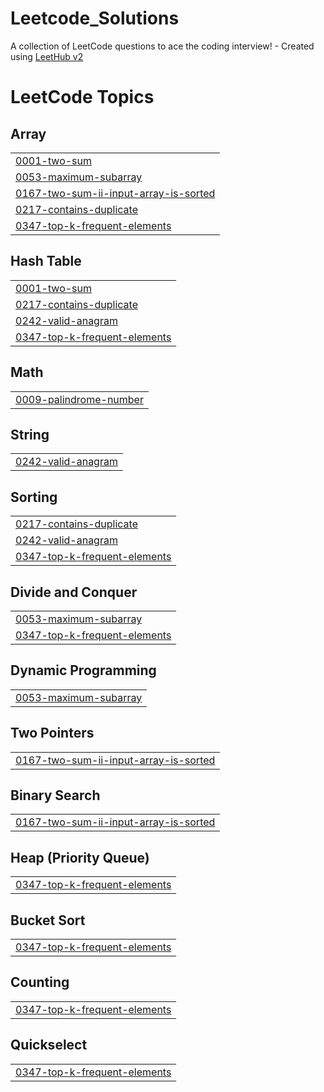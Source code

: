 # Leetcode_Solutions
A collection of LeetCode questions to ace the coding interview! - Created using [LeetHub v2](https://github.com/arunbhardwaj/LeetHub-2.0)

<!---LeetCode Topics Start-->
# LeetCode Topics
## Array
|  |
| ------- |
| [0001-two-sum](https://github.com/umangnaith/Leetcode_Solutions/tree/master/0001-two-sum) |
| [0053-maximum-subarray](https://github.com/umangnaith/Leetcode_Solutions/tree/master/0053-maximum-subarray) |
| [0167-two-sum-ii-input-array-is-sorted](https://github.com/umangnaith/Leetcode_Solutions/tree/master/0167-two-sum-ii-input-array-is-sorted) |
| [0217-contains-duplicate](https://github.com/umangnaith/Leetcode_Solutions/tree/master/0217-contains-duplicate) |
| [0347-top-k-frequent-elements](https://github.com/umangnaith/Leetcode_Solutions/tree/master/0347-top-k-frequent-elements) |
## Hash Table
|  |
| ------- |
| [0001-two-sum](https://github.com/umangnaith/Leetcode_Solutions/tree/master/0001-two-sum) |
| [0217-contains-duplicate](https://github.com/umangnaith/Leetcode_Solutions/tree/master/0217-contains-duplicate) |
| [0242-valid-anagram](https://github.com/umangnaith/Leetcode_Solutions/tree/master/0242-valid-anagram) |
| [0347-top-k-frequent-elements](https://github.com/umangnaith/Leetcode_Solutions/tree/master/0347-top-k-frequent-elements) |
## Math
|  |
| ------- |
| [0009-palindrome-number](https://github.com/umangnaith/Leetcode_Solutions/tree/master/0009-palindrome-number) |
## String
|  |
| ------- |
| [0242-valid-anagram](https://github.com/umangnaith/Leetcode_Solutions/tree/master/0242-valid-anagram) |
## Sorting
|  |
| ------- |
| [0217-contains-duplicate](https://github.com/umangnaith/Leetcode_Solutions/tree/master/0217-contains-duplicate) |
| [0242-valid-anagram](https://github.com/umangnaith/Leetcode_Solutions/tree/master/0242-valid-anagram) |
| [0347-top-k-frequent-elements](https://github.com/umangnaith/Leetcode_Solutions/tree/master/0347-top-k-frequent-elements) |
## Divide and Conquer
|  |
| ------- |
| [0053-maximum-subarray](https://github.com/umangnaith/Leetcode_Solutions/tree/master/0053-maximum-subarray) |
| [0347-top-k-frequent-elements](https://github.com/umangnaith/Leetcode_Solutions/tree/master/0347-top-k-frequent-elements) |
## Dynamic Programming
|  |
| ------- |
| [0053-maximum-subarray](https://github.com/umangnaith/Leetcode_Solutions/tree/master/0053-maximum-subarray) |
## Two Pointers
|  |
| ------- |
| [0167-two-sum-ii-input-array-is-sorted](https://github.com/umangnaith/Leetcode_Solutions/tree/master/0167-two-sum-ii-input-array-is-sorted) |
## Binary Search
|  |
| ------- |
| [0167-two-sum-ii-input-array-is-sorted](https://github.com/umangnaith/Leetcode_Solutions/tree/master/0167-two-sum-ii-input-array-is-sorted) |
## Heap (Priority Queue)
|  |
| ------- |
| [0347-top-k-frequent-elements](https://github.com/umangnaith/Leetcode_Solutions/tree/master/0347-top-k-frequent-elements) |
## Bucket Sort
|  |
| ------- |
| [0347-top-k-frequent-elements](https://github.com/umangnaith/Leetcode_Solutions/tree/master/0347-top-k-frequent-elements) |
## Counting
|  |
| ------- |
| [0347-top-k-frequent-elements](https://github.com/umangnaith/Leetcode_Solutions/tree/master/0347-top-k-frequent-elements) |
## Quickselect
|  |
| ------- |
| [0347-top-k-frequent-elements](https://github.com/umangnaith/Leetcode_Solutions/tree/master/0347-top-k-frequent-elements) |
<!---LeetCode Topics End-->
